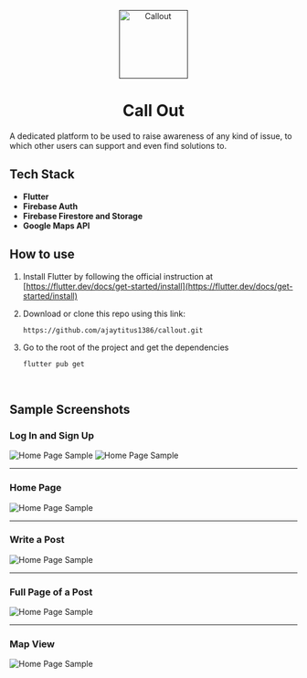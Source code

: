 <p align="center">
  <a href="">
    <img alt="Callout" src="./assets/images/logo_round.svg" width="120" />
  </a>
</p>
<h1 style="text-align:center;width:100%;">Call Out</h1>
A dedicated platform to be used to raise awareness of any kind of issue, to which other users can support and even find solutions to.
&nbsp;

## Tech Stack
- **Flutter**
- **Firebase Auth**
- **Firebase Firestore and Storage**
- **Google Maps API**

## How to use

1.  Install Flutter by following the official instruction at [https://flutter.dev/docs/get-started/install](https://flutter.dev/docs/get-started/install)
&nbsp;

2. Download or clone this repo using this link:
    ```
    https://github.com/ajaytitus1386/callout.git
    ```
3. Go to the root of the project and get the dependencies
    ```
    flutter pub get
    ```


&nbsp;

## Sample Screenshots

### Log In and Sign Up
<img alt="Home Page Sample" src="./screenshots/SignIn.png"/>

<img alt="Home Page Sample" src="./screenshots/LogIn.png"/>
<hr />

### Home Page
<img alt="Home Page Sample" src="./screenshots/Home.png"/>
<hr>

### Write a Post
<img alt="Home Page Sample" src="./screenshots/WriteSS.png"/>
<hr>

### Full Page of a Post
<img alt="Home Page Sample" src="./screenshots/FullPostSS.png"/>
<hr>

### Map View
<img alt="Home Page Sample" src="./screenshots/Map.png"/>